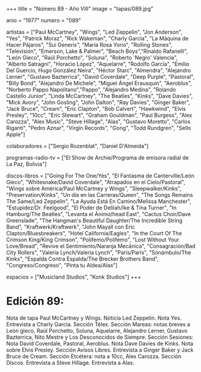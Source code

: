 +++
title = "Número  89 - Año VIII"
image = "tapas/089.jpg"

anio = "1977"
numero = "089"

artistas = ["Paul McCartney", "Wings", "Led Zeppelin", "Jon Anderson", "Yes", "Patrick Moraz", "Rick Wakeman", "Charly García", "La Máquina de Hacer Pájaros", "Sui Generis", "María Rosa Yorio", "Rolling Stones", "Televisión", "Emerson, Lake & Palmer", "Beach Boys","Rinaldo Rafanelli", "León Gieco", "Raúl Porchetto", "Soluna", "Roberto 'Negro' Valencia", "Alberto Satragni", "Horacio López", "Aquelarre", "Rodolfo García", "Emilio Del Guercio, Hugo González Neira", "Héctor Starc",  "Almendra", "Alejandro Lerner", "Gustavo Bazterrica", "David Coverdale", "Deep Purple", "Pastoral", "Billy Bond", "Alejandro De Michele", "Miguel Ángel Erausquin", "Aeroblus", "Norberto Pappo Napolitano","Pappo", "Alejandro Medina", "Rolando Castello Junior", "Linda McCartney", "The Beatles", "Kinks", "Dave Davies", "Mick Avory", "John Gosling", "John Dalton", "Ray Davies", "Ginger Baker", "Jack Bruce", "Cream", "Eric Clapton", "Bob Calvert", "Hawkwind",  "Elvis Presley", "10cc", "Eric Stewart", "Graham Gouldman", "Paul Burgess", "Alex Carozza", "Alex Music", "Steve Hillage", "Alas", "Gustavo Moretto", "Carlos Riganti", "Pedro Aznar", "Virgin Records", "Gong", "Todd Rundgren", "Sello Apple"]

colaboradores = ["Sergio Rozenblat", "Daniel D'Almeida"]

programas-radio-tv = ["El Show de Archie/Programa de emisora radial de La Paz, Bolivia"]

discos-libros = ["Going For The One/Yes", "El Fantasma de Canterville/León Gieco", "Whitesnake/David Coverdale", "Atrapados en el Cielo/Pastoral", "Wings sobre América/Paul McCartney y Wings", "Sleepwalker/Kinks", "Preservation/Kinks", "Un día en las Carreras/Queen", "The Songs Remains The Same/Led Zeppelin", "La Ayuda Está En Camino/Melissa Manchester", "Estupidez/Dr. Feelgood", "El Poder de Delilah/Ike & Tina Turner", "In Hamburg/The Beatles", "Levanta el Ánimo/head East", "Cactus Choir/Dave Greenslade", "The Hangman's Beautiful Daughter/The Incredible String Band", "Kraftwerk/Kraftwerk", "John Mayall con Eric Clapton/Bluesbreakers", "Hotel California/Eagles", "In the Court Of The Crimson King/King Crimson", "Polifemo/Polifemo", "Lost Without Your Love/Bread", "Revive el Sentimiento/Naranja Mecánica", "Consagración/Bad City Rollers", "Valeria Lynch/Valeria Lynch", "París/París", "Sonámbulo/The Kinks", "Espalda Contra Espalda/The Brecker Brothers Band", "Congreso/Congreso", "Pinta tu Aldea/Alas"]

espacios = ["Musicland Studios", "Konk Studios"]
+++

# Edición 89:
Nota de tapa Paul McCartney y Wings. Noticia Led Zeppelin. Nota Yes. Entrevista a Charly García. Sección Télex. Sección Mareas: notas breves a León gieco, Raúl Porchetto, Soluna, Aquelarre, Alejandro Lerner, Gustavo Bazterrica, Nito Mestre y Los Desconocidos de Siempre. Sección Sesiones: Nota David Coverdale, Pastoral, Aeroblus. Nota Dave Davies de Kinks. Nota sobre Elvis Presley. Sección Avisos Libres. Entrevista a Ginger Baker y Jack Bruce de Cream. Sección Etcétera: nota a 10cc, Alex Carozza.
Sección Discos. Entrevista a Steve Hillage. Entrevista a Alas.

